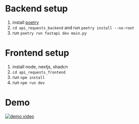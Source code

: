 # Backend setup

1. install [poetry](https://python-poetry.org/docs/)
2. `cd api_requests_backend` and run `poetry install --no-root`
3. run `poetry run fastapi dev main.py`

# Frontend setup
1. install node, nextjs, shadcn
2. `cd api_requests_frontend`
3. run `npm install`
4. run `npm run dev`

# Demo
[![demo video](https://i9.ytimg.com/vi/3bQ37jWgq_o/mqdefault.jpg?sqp=CNSTjr0G-oaymwEmCMACELQB8quKqQMa8AEB-AHSCIAC0AWKAgwIABABGHIgXyghMA8=&rs=AOn4CLDKcn38Zz2Owc7rKnRWnvVn7yFGuA)](https://youtu.be/3bQ37jWgq_o)